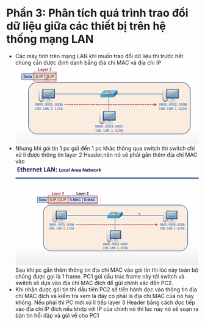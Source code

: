 # Phần 3: Phân tích quá trình trao đổi dữ liệu giữa các thiết bị trên hệ thống mạng LAN

-   Các máy tính trên mạng LAN khi muốn trao đổi dữ liệu thì trước hết chúng cần được định danh bằng địa chỉ MAC và địa chỉ IP ![Alt text](<Screenshot 2023-09-17 at 07.26.29.png>)
-   Nhưng khi gói tin 1 pc gửi đến 1 pc khác thông qua switch thì switch chỉ xử lí được thông tin layer 2 Header,nên nó sẽ phải gắn thêm địa chỉ MAC vào ![Alt text](<Screenshot 2023-09-17 at 07.28.35.png>)Sau khi pc gắn thêm thông tin địa chỉ MAC vào gói tin thì lúc này toàn bộ chúng được gọi là 1 frame. PC1 gửi cấu trúc frame này tới switch và switch sẽ dựa vào địa chỉ MAC đích để gửi chính xác đến PC2. 
-   Khi nhận được gói tin thì đầu tiên PC2 sẽ tiến hành đọc vào thông tin địa chỉ MAC đích và kiểm tra xem là đây có phải là địa chỉ MAC của nó hay không. Nếu phải thì PC mới xử lí tiếp layer 3 Header bằng cách đọc tiếp vào địa chỉ IP đích nếu khớp với IP của chinh nó thì lúc này nó sẽ soạn ra bản tin hồi đáp và gửi về cho PC1